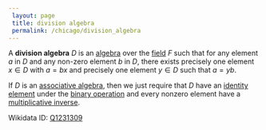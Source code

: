 ```yaml
---
 layout: page
 title: division algebra
 permalink: /chicago/division_algebra
---
```

A **division algebra** $D$  is an [algebra](https://defsmath.github.io/DefsMath/algebra_over_a_field) over the [field](https://defsmath.github.io/DefsMath/field) $F$ such that for any element $a$ in $D$ and any non-zero element $b$ in $D$, there exists precisely one element $x\in D$ with $a=bx$ and precisely one element $y \in D$ such that $a=yb$.

If $D$ is an [associative algebra](https://defsmath.github.io/DefsMath/associative_algebra), then we just require that $D$ have an [identity element](https://defsmath.github.io/DefsMath/identity_element) under the [binary operation](https://defsmath.github.io/DefsMath/binary_operation) and every nonzero element have a [multiplicative inverse](https://defsmath.github.io/DefsMath/inverse_element).

Wikidata ID: [Q1231309](https://www.wikidata.org/wiki/Q1231309)